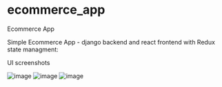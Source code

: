 # ecommerce_app
Ecommerce App

Simple Ecommerce App - django backend and react frontend with Redux state managment:

UI screenshots 

![image](https://user-images.githubusercontent.com/67764650/230641194-ecfdf042-41a2-43ef-935b-3e03b825f0b6.png)
![image](https://user-images.githubusercontent.com/67764650/230641269-6c4beafc-c7de-4acd-9052-05ab93c5a6b1.png)
![image](https://user-images.githubusercontent.com/67764650/230641319-f4721994-2623-495d-ba7d-2c3c7c9c8b8c.png)

